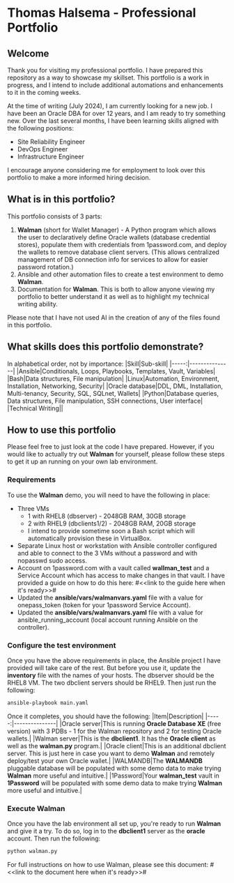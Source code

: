 # Thomas Halsema - Professional Portfolio
## Welcome
Thank you for visiting my professional portfolio. I have prepared this repository as a way to showcase my skillset.
This portfolio is a work in progress, and I intend to include additional automations and enhancements to it in the coming weeks.

At the time of writing (July 2024), I am currently looking for a new job. I have been an Oracle DBA for over 12 years, and I am ready to try something new. Over the last several months, I have been learning skills aligned with the following positions:

- Site Reliability Engineer
- DevOps Engineer
- Infrastructure Engineer

I encourage anyone considering me for employment to look over this portfolio to make a more informed hiring decision.

## What is in this portfolio?
This portfolio consists of 3 parts:
1. <b>Walman</b> (short for Wallet Manager) - A Python program which allows the user to declaratively define Oracle wallets (database credential stores), populate them with credentials from 1password.com, and deploy the wallets to remove database client servers. (This allows centralized management of DB connection info for services to allow for easier password rotation.)
3. Ansible and other automation files to create a test environment to demo <b>Walman</b>.
4. Documentation for <b>Walman</b>. This is both to allow anyone viewing my portfolio to better understand it as well as to highlight my technical writing ability.

Please note that I have not used AI in the creation of any of the files found in this portfolio.

## What skills does this portfolio demonstrate?
In alphabetical order, not by importance:
|Skill|Sub-skill|
|-----:|---------------|
|Ansible|Conditionals, Loops, Playbooks, Templates, Vault, Variables|
|Bash|Data structures, File manipulation|
|Linux|Automation, Environment, Installation, Networking, Security|
|Oracle database|DDL, DML, Installation, Multi-tenancy, Security, SQL, SQLnet, Wallets|
|Python|Database queries, Data structures, File manipulation, SSH connections, User interface|
|Technical Writing||

## How to use this portfolio
Please feel free to just look at the code I have prepared. However, if you would like to actually try out <b>Walman</b> for yourself, please follow these steps to get it up an running on your own lab environment.

### Requirements
To use the <b>Walman</b> demo, you will need to have the following in place:
- Three VMs
  - 1 with RHEL8 (dbserver) - 2048GB RAM, 30GB storage
  - 2 with RHEL9 (dbclients1/2) - 2048GB RAM, 20GB storage
  - I intend to provide sometime soon a Bash script which will automatically provision these in VirtualBox.
- Separate Linux host or workstation with Ansible controller configured and able to connect to the 3 VMs without a password and with nopasswd sudo access.
- Account on 1password.com with a vault called <b>wallman_test</b> and a Service Account which has access to make changes in that vault. I have provided a guide on how to do this here: #<<link to the guide here when it's ready>>#
- Updated the <b>ansible/vars/walmanvars.yaml</b> file with a value for onepass_token (token for your 1password Service Account).
- Updated the <b>ansible/vars/walmanvars.yaml</b> file with a value for ansible_running_account (local account running Ansible on the controller).

### Configure the test environment
Once you have the above requirements in place, the Ansible project I have provided will take care of the rest. But before you use it, update the <b>inventory</b> file with the names of your hosts. The dbserver should be the RHEL8 VM. The two dbclient servers should be RHEL9.
Then just run the following:
```bash
ansible-playbook main.yaml
```
Once it completes, you should have the following: 
|Item|Description|
|-----:|---------------|
|Oracle server|This is running <b>Oracle Database XE</b> (free version) with 3 PDBs - 1 for the Walman repository and 2 for testing Oracle wallets.|
|Walman server|This is the <b>dbclient1</b>. It has the <b>Oracle client</b> as well as the <b>walman.py</b> program.|
|Oracle client|This is an additional dbclient server. This is just here in case you want to demo <b>Walman</b> and remotely deploy/test your own Oracle wallet.|
|WALMANDB|The <b>WALMANDB</b> pluggable database will be populated with some demo data to make trying <b>Walman</b> more useful and intuitive.|
|1Password|Your <b>walman_test</b> vault in <b>1Password</b> will be populated with some demo data to make trying <b>Walman</b> more useful and intuitive.|

### Execute Walman
Once you have the lab environment all set up, you're ready to run <b>Walman</b> and give it a try.
To do so, log in to the <b>dbclient1</b> server as the <b>oracle</b> account.
Then run the following:
```bash
python walman.py
```
For full instructions on how to use Walman, please see this document: #<<link to the document here when it's ready>>#
